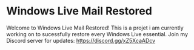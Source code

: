 # Windows Live Mail Restored
Welcome to Windows Live Mail Restored! This is a projet i am currently working on to sucessfully restore every Windows Live essential.
Join my Discord server for updates: https://discord.gg/xZ5XcaADcv
